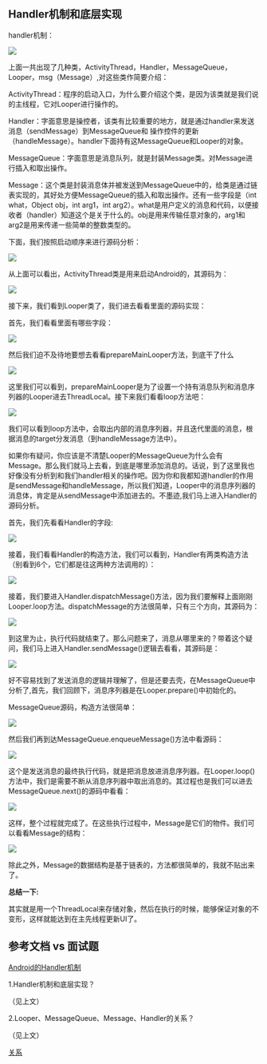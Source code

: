 
## Handler机制和底层实现 

handler机制：

![](./images/handler.jpg)

上面一共出现了几种类，ActivityThread，Handler，MessageQueue，Looper，msg（Message）,对这些类作简要介绍：

ActivityThread：程序的启动入口，为什么要介绍这个类，是因为该类就是我们说的主线程，它对Looper进行操作的。


Handler：字面意思是操控者，该类有比较重要的地方，就是通过handler来发送消息（sendMessage）到MessageQueue和 操作控件的更新（handleMessage）。handler下面持有这MessageQueue和Looper的对象。


MessageQueue：字面意思是消息队列，就是封装Message类。对Message进行插入和取出操作。


Message：这个类是封装消息体并被发送到MessageQueue中的，给类是通过链表实现的，其好处方便MessageQueue的插入和取出操作。还有一些字段是（int what，Object obj，int arg1，int arg2）。what是用户定义的消息和代码，以便接收者（handler）知道这个是关于什么的。obj是用来传输任意对象的，arg1和arg2是用来传递一些简单的整数类型的。


下面，我们按照启动顺序来进行源码分析：

![](./images/handler-1.jpg)

从上面可以看出，ActivityThread类是用来启动Android的，其源码为：

![](./images/ActivityThread.png)

接下来，我们看到Looper类了，我们进去看看里面的源码实现：

首先，我们看看里面有哪些字段：

![](./images/Looper.png)

然后我们迫不及待地要想去看看prepareMainLooper方法，到底干了什么

![](./images/Looper.prepareMainLooper.png)

这里我们可以看到，prepareMainLooper是为了设置一个持有消息队列和消息序列器的Looper进去ThreadLocal。接下来我们看看loop方法吧：

![](./images/Looper.loop.png)

我们可以看到loop方法中，会取出内部的消息序列器，并且迭代里面的消息，根据消息的target分发消息（到handleMessage方法中）。

如果你有疑问，你应该是不清楚Looper的MessageQueue为什么会有Message。那么我们就马上去看，到底是哪里添加消息的。话说，到了这里我也好像没有分析到和我们handler相关的操作吧。因为你和我都知道handler的作用是sendMessage和handleMessage，所以我们知道，Looper中的消息序列器的消息体，肯定是从sendMessage中添加进去的。不墨迹,我们马上进入Handler的源码分析。


首先，我们先看看Handler的字段:

![](./images/Handler-3.png)

接着，我们看看Handler的构造方法，我们可以看到，Handler有两类构造方法（别看到6个，它们都是往这两种方法调用的）：

![](.images/Handler-4.png)

接着，我们要进入Handler.dispatchMessage()方法，因为我们要解释上面刚刚Looper.loop方法。dispatchMessage的方法很简单，只有三个方向，其源码为：

![](./images/Handler.dispatchMessage.png)

到这里为止，执行代码就结束了。那么问题来了，消息从哪里来的？带着这个疑问，我们马上进入Handler.sendMessage()逻辑去看看，其源码是：

![](./images/Handler.sendMessage.png)

好不容易找到了发送消息的逻辑并理解了，但是还要去壳，在MessageQueue中分析了,首先，我们回顾下，消息序列器是在Looper.prepare()中初始化的。

MessageQueue源码，构造方法很简单：

![](./images/MessageQueue.png)

然后我们再到达MessageQueue.enqueueMessage()方法中看源码：

![](./images/MessageQueue.enqueueMessage.png)


这个是发送消息的最终执行代码，就是把消息放进消息序列器。在Looper.loop()方法中，我们是需要不断从消息序列器中取出消息的。其过程也是我们可以进去MessageQueue.next()的源码中看看：

![](./images/MessageQueue.next.png)


这样，整个过程就完成了。在这些执行过程中，Message是它们的物件。我们可以看看Message的结构：

![](./images/Message.png)

除此之外，Message的数据结构是基于链表的，方法都很简单的，我就不贴出来了。

**总结一下:**

其实就是用一个ThreadLocal来存储对象，然后在执行的时候，能够保证对象的不变形，这样就能达到在主先线程更新UI了。


## 参考文档 vs 面试题

[Android的Handler机制](https://www.jianshu.com/p/b03d46809c4d)


1.Handler机制和底层实现？

（见上文）

2.Looper、MessageQueue、Message、Handler的关系？

（见上文）

[关系](https://blog.csdn.net/lovedren/article/details/51701477)